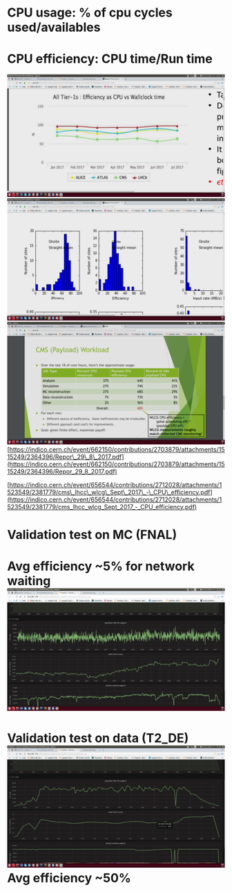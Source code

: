 

# CPU usage: % of cpu cycles used/availables

# CPU efficiency: CPU time/Run time

![](/assets/cpu_eff.png)![](/assets/cpu_eff2.png)![](/assets/cpu_eff3.png)[https://indico.cern.ch/event/662150/contributions/2703879/attachments/1515249/2364396/Repor\_29\_8\_2017.pdf](https://indico.cern.ch/event/662150/contributions/2703879/attachments/1515249/2364396/Repor_29_8_2017.pdf)

[https://indico.cern.ch/event/656544/contributions/2712028/attachments/1523549/2381779/cms\_lhcc\_wlcg\_Sept\_2017\_-\_CPU\_efficiency.pdf](https://indico.cern.ch/event/656544/contributions/2712028/attachments/1523549/2381779/cms_lhcc_wlcg_Sept_2017_-_CPU_efficiency.pdf)

# Validation test on MC \(FNAL\)

# Avg efficiency ~5% for network waiting ![](/assets/otc_validationSlow.png)

# Validation test on data \(T2\_DE\)![](/assets/otc_validation_fast.png)Avg efficiency ~50%

# 



